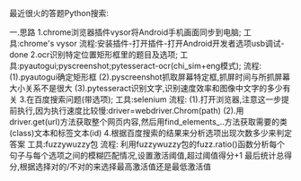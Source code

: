 最近很火的答题Python搜索:

一.思路
1.chrome浏览器插件vysor将Android手机画面同步到电脑;
工具:chrome's vysor
流程:安装插件-打开插件-打开Android开发者选项usb调试-done
2.ocr识别特定位置矩形框里的题目及选项;
工具:pyautogui;pyscreenshot;pytesseract-ocr(chi_sim+eng模式);
流程:
(1).pyautogui确定矩形框
(2).pyscreenshot抓取屏幕特定框,抓屏时间与所抓屏幕大小关系不是很大
(3).pytesseract识别文字,识别速度效率和图像中文字的多少有关
3.在百度搜索问题(带选项);
工具:selenium
流程:
(1).打开浏览器,注意这一步提前执行,因为执行速度比较慢:driver=webdriver.Chrom(path)
(2).用driver.get(url)方法获取整个网页内容,然后用find_elements_..方法获取需要的类(class)文本和标签文本(id)
4.根据百度搜索的结果来分析选项出现次数多少来判定答案
工具:fuzzywuzzy包
流程:
利用fuzzywuzzy包的fuzz.ratio()函数分析每个句子与每个选项之间的模糊匹配情况,设置激活阈值,超过阈值得分+1
最后统计总得分,根据选择对的/不对的来选择最高激活值还是最低激活值
